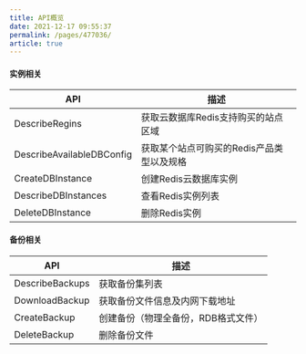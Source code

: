 ```yaml
---
title: API概览
date: 2021-12-17 09:55:37
permalink: /pages/477036/
article: true
---
```


#### 实例相关

| API                       | 描述                                      |
| ------------------------- | ----------------------------------------- |
| DescribeRegins            | 获取云数据库Redis支持购买的站点区域       |
| DescribeAvailableDBConfig | 获取某个站点可购买的Redis产品类型以及规格 |
| CreateDBInstance          | 创建Redis云数据库实例                     |
| DescribeDBInstances       | 查看Redis实例列表                         |
| DeleteDBInstance          | 删除Redis实例                             |

#### 备份相关

| API             | 描述                                |
| --------------- | ----------------------------------- |
| DescribeBackups | 获取备份集列表                      |
| DownloadBackup  | 获取备份文件信息及内网下载地址      |
| CreateBackup    | 创建备份（物理全备份，RDB格式文件） |
| DeleteBackup    | 删除备份文件                        |

